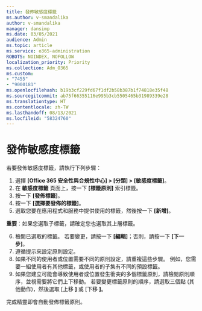 ```yaml
---
title: 發佈敏感度標籤
ms.author: v-smandalika
author: v-smandalika
manager: dansimp
ms.date: 03/05/2021
audience: Admin
ms.topic: article
ms.service: o365-administration
ROBOTS: NOINDEX, NOFOLLOW
localization_priority: Priority
ms.collection: Adm_O365
ms.custom:
- "7455"
- "9000181"
ms.openlocfilehash: b19b3cf229fd67f1df2b58b387b1f74818e35f48
ms.sourcegitcommit: ab75f66355116e995b3cb5505465b31989339e28
ms.translationtype: HT
ms.contentlocale: zh-TW
ms.lasthandoff: 08/13/2021
ms.locfileid: "58324760"
---
```

# <a name="publish-sensitivity-labels"></a>發佈敏感度標籤

若要發佈敏感度標籤，請執行下列步驟：

1. 選擇 **[Office 365 安全性與合規性中心] > [分類] > [敏感度標籤]**。
2. 在 **敏感度標籤** 頁面上，按一下 **[標籤原則]** 索引標籤。
3. 按一下 **[發佈標籤]**。
4. 按一下 **[選擇要發佈的標籤]**。 
5. 選取您要在應用程式和服務中提供使用的標籤，然後按一下 **[新增]**。

**重要**：如果您選取子標籤，請確定您也選取其上層標籤。

6. 檢閱已選取的標籤。 若要變更，請按一下 **[編輯]**；否則，請按一下 **[下一步]**。
7. 遵循提示來設定原則設定。
8. 如果不同的使用者或位置需要不同的原則設定，請重複這些步驟。 例如，您需要一組使用者有其他標籤，或使用者的子集有不同的預設標籤。
9. 如果您建立可能會導致使用者或位置發生衝突的多個標籤原則，請檢閱原則順序，並視需要將它們上下移動。 若要變更標籤原則的順序，請選取三個點 (其他動作)，然後選取 [上移 **]** 或 [下移 **]**。

完成精靈即會自動發佈標籤原則。

